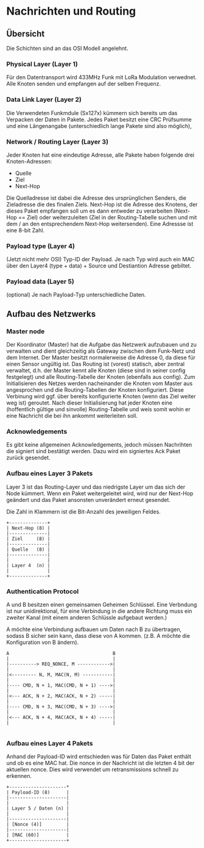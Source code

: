# Nachrichten und Routing
## Übersicht
Die Schichten sind an das OSI Modell angelehnt.

### Physical Layer (Layer 1)
Für den Datentransport wird 433MHz Funk mit LoRa Modulation verwednet. Alle Knoten senden und empfangen auf der selben Frequenz.

### Data Link Layer (Layer 2)
Die Verwendeten Funkmdule (Sx127x) kümmern sich bereits um das Verpacken der Daten in Pakete. Jedes Paket besitzt eine CRC Prüfsumme und eine Längenangabe (unterschiedlich lange Pakete sind also möglich),

### Network / Routing Layer (Layer 3)

Jeder Knoten hat eine eindeutige Adresse, alle Pakete haben folgende drei Knoten-Adressen:
* Quelle
* Ziel
* Next-Hop

Die Quelladresse ist dabei die Adresse des ursprünglichen Senders, die Zieladresse die des finalen Ziels. Next-Hop ist die Adresse des Knotens, der dieses Paket empfangen soll um es dann entweder zu verarbeiten (Next-Hop == Ziel) oder weiterzuleiten (Ziel in der Routing-Tabelle suchen und mit dem / an den entsprechendem Next-Hop weitersenden).
Eine Adressse ist eine 8-bit Zahl.

### Payload type (Layer 4)
(Jetzt nicht mehr OSI)
Typ-ID der Payload.
Je nach Typ wird auch ein MAC über den Layer4 (type + data) + Source und Destiantion Adresse gebiltet.

### Payload data (Layer 5)
(optional)
Je nach Payload-Typ unterschiedliche Daten.

## Aufbau des Netzwerks
### Master node
Der Koordinator (Master) hat die Aufgabe das Netzwerk aufzubauen und zu verwalten und dient gleichzeitig als Gateway zwischen dem Funk-Netz und dem Internet.
Der Master besitzt normalerweise die Adresse 0, da diese für einen Sensor ungültig ist.
Das Routing ist (vorest) statisch, aber zentral verwaltet, d.h. der Master kennt alle Knoten (diese sind in seiner config festgelegt) und alle Routing-Tabelle der Knoten (ebenfalls aus config).
Zum Initialisieren des Netzes werden nacheinander die Knoten vom Master aus angesprochen und die Routing-Tabellen der Knoten konfiguriert. Diese Verbinung wird ggf. über bereits konfigurierte Knoten (wenn das Ziel weiter weg ist) geroutet.
Nach dieser Initialisierung hat jeder Knoten eine (hoffentlich gültige und sinvolle) Routing-Tabelle und weis somit wohin er eine Nachricht die bei ihn ankommt weiterleiten soll.

### Acknowledgements
Es gibt keine allgemeinen Acknowledgements, jedoch müssen Nachrihten die signiert sind bestätigt werden. Dazu wird ein signiertes Ack Paket zurück gesendet.

### Aufbau eines Layer 3 Pakets
Layer 3 ist das Routing-Layer und das niedrigste Layer um das sich der Node kümmert.
Wenn ein Paket weitergeleitet wird, wird nur der Next-Hop geändert und das Paket ansonsten unverändert erneut gesendet.

Die Zahl in Klammern ist die Bit-Anzahl des jeweiligen Feldes.

```
+--------------+
| Next-Hop (8) |
|--------------|
| Ziel     (8) |
|--------------|
| Quelle   (8) |
|--------------|
|              |
| Layer 4  (n) |
|              |
+--------------+
```

### Authentication Protocol
A und B besitzen einen gemeinsamen Geheimen Schlüssel. Eine Verbndung ist nur unidirektional, für eine Verbindung in die andere Richtung muss ein zweiter Kanal (mit einem anderen Schlüssle aufgebaut werden.)

A möchte eine Verbindung aufbauen um Daten nach B zu übertragen, sodass B sicher sein kann, dass diese von A kommen.
(z.B. A möchte die Konfiguration von B ändern).

```
A                                      B
|                                      |
|----------> REQ_NONCE, M ------------>|
|                                      |
|<--------- N, M, MAC(N, M) -----------|
|                                      |
|---- CMD, N + 1, MAC(CMD, N + 1) ---->|
|                                      |
|<--- ACK, N + 2, MAC(ACK, N + 2) -----|
|                                      |
|---- CMD, N + 3, MAC(CMD, N + 3) ---->|
|                                      |
|<--- ACK, N + 4, MAC(ACK, N + 4) -----|
|                                      |
                                      
```

### Aufbau eines Layer 4 Pakets
Anhand der Payload-ID wird entschieden was für Daten das Paket enthält und ob es eine MAC hat.
Die nonce in der Nachricht ist die letzten 4 bit der aktuellen nonce. Dies wird verwendet um retransmissions schnell
zu erkennen.

```
+---------------------*
| Payload-ID (8)      |
|---------------------|
|                     |
| Layer 5 / Daten (n) |
|                     |
|---------------------|
| [Nonce (4)]         |
|---------------------|
| [MAC (60)]          |
+---------------------+
```

